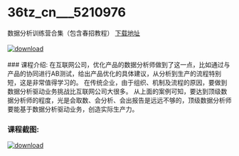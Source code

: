 # 36tz_cn___5210976
数据分析训练营合集（包含春招教程）
[下载地址](http://www.36tz.cn/article/5210976 "下载地址")
<br/></br>[![download](http://36tz.cn/muke_img/2020_03_1-67-300x198.png "下载地址")](http://www.36tz.cn/article/5210976 "下载地址")
<br/></br>### 课程介绍:
在互联网公司，优化产品的数据分析师做到了这一点，比如通过与产品的协同进行AB测试，给出产品优化的具体建议，从分析到生产的流程特别短，这是非常值得学习的。
在传统企业，由于组织、机制及流程的原因，要做到数据分析驱动业务挑战比互联网公司大很多。
从上面的案例可知，要达到顶级数据分析师的程度，光是会取数、会分析、会出报告是远远不够的，顶级数据分析师要能基于数据分析驱动业务，创造实际生产力。

### 课程截图:
[![download](http://36tz.cn/muke_img/2020_03_2-41.png "下载地址")](http://www.36tz.cn/article/5210976 "下载地址")
